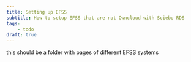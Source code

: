 ```yaml
---
title: Setting up EFSS
subtitle: How to setup EFSS that are not Owncloud with Sciebo RDS
tags:
    - todo
draft: true
---
```


this should be a folder with pages of different EFSS systems